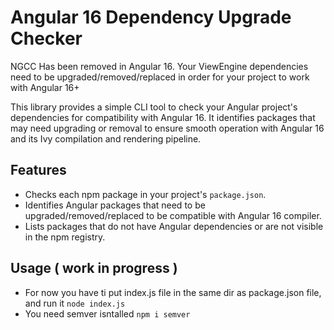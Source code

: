 # Angular 16 Dependency Upgrade Checker

NGCC Has been removed in Angular 16.
Your ViewEngine dependencies need to be upgraded/removed/replaced in order for your project to work with Angular 16+

This library provides a simple CLI tool to check your Angular project's dependencies for compatibility with Angular 16. It identifies packages that may need upgrading or removal to ensure smooth operation with Angular 16 and its Ivy compilation and rendering pipeline.

## Features

- Checks each npm package in your project's `package.json`.
- Identifies Angular packages that need to be upgraded/removed/replaced to be compatible with Angular 16 compiler.
- Lists packages that do not have Angular dependencies or are not visible in the npm registry.

## Usage ( work in progress )
- For now you have ti put index.js file in the same dir as package.json file, and run it `node index.js`
- You need semver isntalled `npm i semver`

